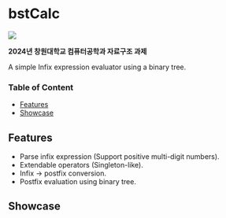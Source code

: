# bstCalc
<img src="https://img.shields.io/badge/c-064F8C?style=for-the-badge&logo=c&logoColor=white">

**2024년 창원대학교 컴퓨터공학과 자료구조 과제**

A simple Infix expression evaluator using a binary tree.

### Table of Content
- [Features](#features)
- [Showcase](#showcase)

## Features
- Parse infix expression (Support positive multi-digit numbers).
- Extendable operators (Singleton-like).
- Infix -> postfix conversion.
- Postfix evaluation using binary tree.
  
## Showcase
```

```
